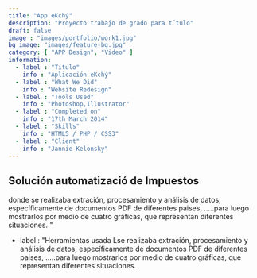 ```yaml
---
title: "App eKchý"
description: "Proyecto trabajo de grado para t´tulo"
draft: false
image : "images/portfolio/work1.jpg"
bg_image: "images/feature-bg.jpg"
category: [ "APP Design", "Video" ]
information:
  - label : "Titulo"
    info : "Aplicación eKchý"
  - label : "What We Did"
    info : "Website Redesign"
  - label : "Tools Used"
    info : "Photoshop,Illustrator"
  - label : "Completed on"
    info : "17th March 2014"
  - label : "Skills"
    info : "HTML5 / PHP / CSS3"
  - label : "Client"
    info : "Jannie Kelonsky"
---
```


## Solución automatizació de Impuestos
 donde se realizaba extración, procesamiento y análisis de datos, específicamente de documentos PDF de diferentes paises, .....para luego mostrarlos por medio de cuatro gráficas, que representan diferentes situaciones. "
  - label : "Herramientas usada
Lse realizaba extración, procesamiento y análisis de datos, específicamente de documentos PDF de diferentes paises, .....para luego mostrarlos por medio de cuatro gráficas, que representan diferentes situaciones.

